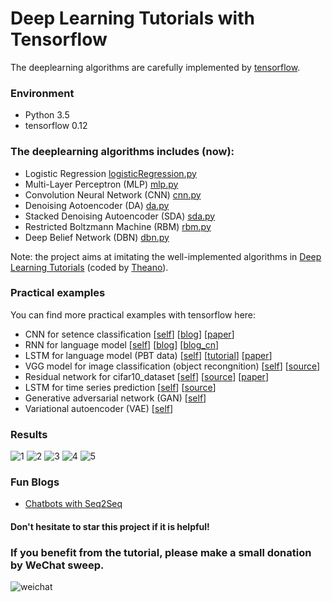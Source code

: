 # Deep Learning Tutorials with Tensorflow
The deeplearning algorithms are carefully implemented by [tensorflow](https://www.tensorflow.org/).  
### Environment
- Python 3.5
- tensorflow 0.12

### The deeplearning algorithms includes (now):
- Logistic Regression  [logisticRegression.py](https://github.com/xiaohu2015/DeepLearning_tutorials/blob/master/models/logisticRegression.py)
- Multi-Layer Perceptron (MLP) [mlp.py](https://github.com/xiaohu2015/DeepLearning_tutorials/blob/master/models/mlp.py)
- Convolution Neural Network (CNN) [cnn.py](https://github.com/xiaohu2015/DeepLearning_tutorials/blob/master/models/cnn.py)
- Denoising Aotoencoder (DA) [da.py](https://github.com/xiaohu2015/DeepLearning_tutorials/blob/master/models/da.py)
- Stacked Denoising Autoencoder (SDA) [sda.py](https://github.com/xiaohu2015/DeepLearning_tutorials/blob/master/models/sdan.py)
- Restricted Boltzmann Machine (RBM) [rbm.py](https://github.com/xiaohu2015/DeepLearning_tutorials/blob/master/models/rbm.py)
- Deep Belief Network (DBN) [dbn.py](https://github.com/xiaohu2015/DeepLearning_tutorials/blob/master/models/dbn.py)

Note: the project aims at imitating the well-implemented algorithms in [Deep Learning Tutorials](http://www.deeplearning.net/tutorial/) (coded by [Theano](http://deeplearning.net/software/theano/index.html)).


### Practical examples
You can find more practical examples with tensorflow here:
- CNN for setence classification [[self](https://github.com/xiaohu2015/DeepLearning_tutorials/tree/master/examples/cnn_setence_classification)] [[blog](http://www.wildml.com/2015/12/implementing-a-cnn-for-text-classification-in-tensorflow/)] [[paper](https://arxiv.org/pdf/1408.5882v2.pdf)]
- RNN for language model [[self](https://github.com/xiaohu2015/DeepLearning_tutorials/tree/master/examples/rnn_language_model)] [[blog](http://www.wildml.com/2015/09/recurrent-neural-networks-tutorial-part-2-implementing-a-language-model-rnn-with-python-numpy-and-theano/)] [[blog_cn](http://blog.csdn.net/xiaohu2022/article/details/54578013)]
- LSTM for language model (PBT data) [[self](https://github.com/xiaohu2015/DeepLearning_tutorials/tree/master/examples/lstm_model_ptb)] [[tutorial](https://www.tensorflow.org/versions/r0.12/tutorials/recurrent/index.html#recurrent-neural-networks)] [[paper](https://arxiv.org/pdf/1409.2329.pdf)]
- VGG model for image classification (object recongnition) [[self](https://github.com/xiaohu2015/DeepLearning_tutorials/tree/master/examples/VGG)] [[source](https://github.com/machrisaa/tensorflow-vgg)]
- Residual network for cifar10_dataset [[self](https://github.com/xiaohu2015/DeepLearning_tutorials/tree/master/examples/Resnet)] [[source](https://github.com/wenxinxu/resnet-in-tensorflow)] [[paper](https://arxiv.org/pdf/1603.05027v3.pdf)]
- LSTM for time series prediction [[self](https://github.com/xiaohu2015/DeepLearning_tutorials/blob/master/examples/lstm_time_series_regression)] [[source](https://github.com/MorvanZhou/tutorials/blob/master/tensorflowTUT/tf20_RNN2.2/full_code.py)]
- Generative adversarial network (GAN) [[self](https://github.com/xiaohu2015/DeepLearning_tutorials/blob/master/examples/gan)]
- Variational autoencoder (VAE) [[self](https://github.com/xiaohu2015/DeepLearning_tutorials/tree/master/examples/VAE)]

### Results
![1](https://github.com/xiaohu2015/DeepLearning_tutorials/blob/master/results/filters_corruption_30.png)
![2](https://github.com/xiaohu2015/DeepLearning_tutorials/blob/master/results/new_filters_at_epoch_14.png)
![3](https://github.com/xiaohu2015/DeepLearning_tutorials/blob/master/results/new_original_and_10samples.png)
![4](https://github.com/xiaohu2015/DeepLearning_tutorials/blob/master/results/DBN_results.png)
![5](https://github.com/xiaohu2015/DeepLearning_tutorials/blob/master/examples/lstm_time_series_regression/lstm_regression_results.png)

### Fun Blogs
- [Chatbots with Seq2Seq](http://suriyadeepan.github.io/2016-06-28-easy-seq2seq/)

#### Don't hesitate to star this project if it is helpful!
### If you benefit from the tutorial, please make a small donation by WeChat sweep.
![weichat](https://github.com/xiaohu2015/DeepLearning_tutorials/blob/master/results/weichat.jpg)

